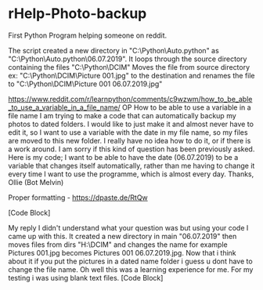 # rHelp-Photo-backup
First Python Program helping someone on reddit.

The script created a new directory in "C:\Python\Auto.python" as "C:\Python\Auto.python\06.07.2019".
It loops through the source directory containing the files "C:\Python\DCIM"
Moves the file from source directory ex: "C:\Python\DCIM\Picture 001.jpg" to the destination and renames the file to "C:\Python\DCIM\Picture 001 06.07.2019.jpg" 

https://www.reddit.com/r/learnpython/comments/c9wzwm/how_to_be_able_to_use_a_variable_in_a_file_name/
OP
How to be able to use a variable in a file name
I am trying to make a code that can automatically backup my photos to dated folders. I would like to just make it and almost never have to edit it, so I want to use a variable with the date in my file name, so my files are moved to this new folder. I really have no idea how to do it, or if there is a work around. I am sorry if this kind of question has been previously asked. Here is my code; I want to be able to have the date (06.07.2019) to be a variable that changes itself automatically, rather than me having to change it every time I want to use the programme, which is almost every day. Thanks, Ollie (Bot Melvin)

Proper formatting - https://dpaste.de/RtQw

[Code Block]


My reply
I didn't understand what your question was but using your code I came up with this. It created a new directory in main "06.07.2019" then moves files from dirs "H:\DCIM" and changes the name for example Pictures 001.jpg becomes Pictures 001 06.07.2019.jpg. Now that i think about it if you put the pictures in a dated name folder i guess u dont have to change the file name. Oh well this was a learning experience for me. For my testing i was using blank text files.
[Code Block]
